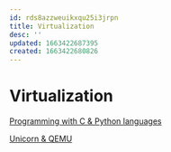 ```yaml
---
id: rds8azzweuikxqu25i3jrpn
title: Virtualization
desc: ''
updated: 1663422687395
created: 1663422680826
---
```


# Virtualization

[Programming with C & Python languages](https://www.unicorn-engine.org/docs/tutorial.html)

[Unicorn & QEMU](https://www.unicorn-engine.org/docs/beyond_qemu.html)